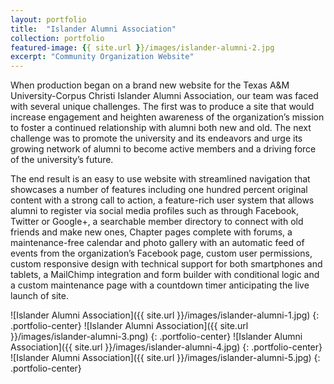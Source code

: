 ```yaml
---
layout: portfolio
title:  "Islander Alumni Association"
collection: portfolio
featured-image: {{ site.url }}/images/islander-alumni-2.jpg
excerpt: "Community Organization Website"
---
```


When production began on a brand new website for the Texas A&M University-Corpus Christi Islander Alumni Association, our team was faced with several unique challenges. The first was to produce a site that would increase engagement and heighten awareness of the organization’s mission to foster a continued relationship with alumni both new and old. The next challenge was to promote the university and its endeavors and urge its growing network of alumni to become active members and a driving force of the university’s future.

The end result is an easy to use website with streamlined navigation that showcases a number of features including one hundred percent original content with a strong call to action, a feature-rich user system that allows alumni to register via social media profiles such as through Facebook, Twitter or Google+, a searchable member directory to connect with old friends and make new ones, Chapter pages complete with forums, a maintenance-free calendar and photo gallery with an automatic feed of events from the organization’s Facebook page, custom user permissions, custom responsive design with technical support for both smartphones and tablets, a MailChimp integration and form builder with conditional logic and a custom maintenance page with a countdown timer anticipating the live launch of site.

![Islander Alumni Association]({{ site.url }}/images/islander-alumni-1.jpg)
{: .portfolio-center}
![Islander Alumni Association]({{ site.url }}/images/islander-alumni-3.png)
{: .portfolio-center}
![Islander Alumni Association]({{ site.url }}/images/islander-alumni-4.jpg)
{: .portfolio-center}
![Islander Alumni Association]({{ site.url }}/images/islander-alumni-5.jpg)
{: .portfolio-center}
